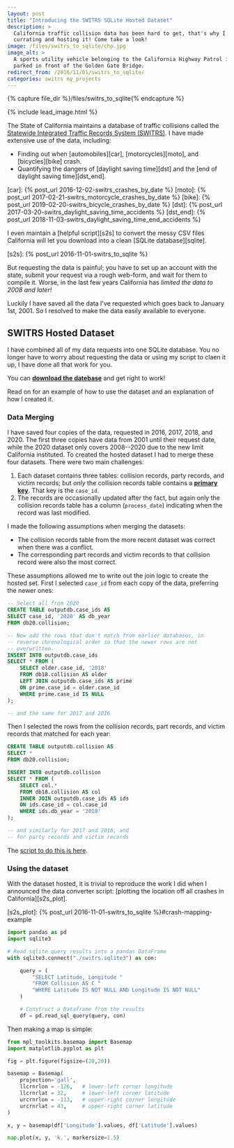 ```yaml
---
layout: post
title: "Introducing the SWITRS SQLite Hosted Dataset"
description: >
  California traffic collision data has been hard to get, that's why I am now
  currating and hosting it! Come take a look!
image: /files/switrs_to_sqlite/chp.jpg
image_alt: >
  A sports utility vehicle belonging to the California Highway Patrol is
  parked in front of the Golden Gate Bridge.
redirect_from: /2016/11/01/switrs_to_sqlite/
categories: switrs my_projects
---
```


{% capture file_dir %}/files/switrs_to_sqlite{% endcapture %}

{% include lead_image.html %}

The State of California maintains a database of traffic collisions called the
[Statewide Integrated Traffic Records System (SWITRS)][switrs]. I have made
extensive use of the data, including:

[switrs]: http://iswitrs.chp.ca.gov/Reports/jsp/userLogin.jsp

- Finding out when [automobiles][car], [motorcycles][moto], and
  [bicycles][bike] crash.
- Quantifying the dangers of [daylight saving time][dst] and the [end of
  daylight saving time][dst_end].

[car]: {% post_url 2016-12-02-switrs_crashes_by_date %}
[moto]: {% post_url 2017-02-21-switrs_motorcycle_crashes_by_date %}
[bike]: {% post_url 2019-02-20-switrs_bicycle_crashes_by_date %}
[dst]: {% post_url 2017-03-20-switrs_daylight_saving_time_accidents %}
[dst_end]: {% post_url 2018-11-03-switrs_daylight_saving_time_end_accidents %}

I even maintain a [helpful script][s2s] to convert the messy CSV files
California will let you download into a clean [SQLite database][sqlite].

[s2s]: {% post_url 2016-11-01-switrs_to_sqlite %}

But requesting the data is painful; you have to set up an account with the
state, submit your request via a rough web-form, and wait for them to compile
it. Worse, in the last few years California has _limited the data to 2008 and
later!_

Luckily I have saved all the data I've requested which goes back to January
1st, 2001. So I resolved to make the data easily available to everyone.

## SWITRS Hosted Dataset

I have combined all of my data requests into one SQLite database. You no
longer have to worry about requesting the data or using my script to claen it
up, I have done all that work for you.

You can [**download the datebase**][db_link] and get right to work!

[db_link]: https://www.kaggle.com/alexgude/california-traffic-collision-data-from-switrs

Read on for an example of how to use the dataset and an explanation of how I
created it.

### Data Merging

I have saved four copies of the data, requested in 2016, 2017, 2018, and 2020.
The first three copies have data from 2001 until their request date, while the
2020 dataset only covers 2008--2020 due to the new limit California
instituted. To created the hosted dataset I had to merge these four datasets.
There were two main challenges:

1. Each dataset contains three tables: collision records, party records, and
   victim records; but _only_ the collision records table contains a [**primary
   key**][primary_key]. That key is the `case_id`.
2. The records are occasionally updated after the fact, but again only the
   collision records table has a column (`process_date`) indicating when the
   record was last modified.

[primary_key]: https://en.wikipedia.org/wiki/Primary_key

I made the following assumptions when merging the datasets: 

- The collision records table from the more recent dataset was correct when
  there was a conflict.
- The corresponding part records and victim records to that collision record
  were also the most correct.

These assumptions allowed me to write out the join logic to create the hosted
set. First I selected `case_id` from each copy of the data, preferring the
newer ones:

```sql
-- Select all from 2020
CREATE TABLE outputdb.case_ids AS 
SELECT case_id, '2020' AS db_year
FROM db20.collision;

-- Now add the rows that don't match from earlier databases, in
-- reverse chronological order so that the newer rows are not
-- overwritten.
INSERT INTO outputdb.case_ids
SELECT * FROM (
    SELECT older.case_id, '2018'
    FROM db18.collision AS older
    LEFT JOIN outputdb.case_ids AS prime
    ON prime.case_id = older.case_id
    WHERE prime.case_id IS NULL
);

-- and the same for 2017 and 2016
```

Then I selected the rows from the collision records, part records, and victim
records that matched for each year:

```sql
CREATE TABLE outputdb.collision AS
SELECT *
FROM db20.collision;

INSERT INTO outputdb.collision
SELECT * FROM (
    SELECT col.*
    FROM db18.collision AS col
    INNER JOIN outputdb.case_ids AS ids
    ON ids.case_id = col.case_id
    WHERE ids.db_year = '2018'
);

-- and similarly for 2017 and 2016, and
-- for party records and victim records
```

The [script to do this is here][script].

[script]: TODO

### Using the dataset

With the dataset hosted, it is trivial to reproduce the work I did when I
announced the data converter script: [plotting the location off all crashes in
California][s2s_plot].

[s2s_plot]: {% post_url 2016-11-01-switrs_to_sqlite %}#crash-mapping-example

```python
import pandas as pd
import sqlite3

# Read sqlite query results into a pandas DataFrame
with sqlite3.connect("./switrs.sqlite3") as con:

    query = (
        "SELECT Latitude, Longitude "
        "FROM Collision AS C "
        "WHERE Latitude IS NOT NULL AND Longitude IS NOT NULL"
    )

    # Construct a Dataframe from the results
    df = pd.read_sql_query(query, con)
```

Then making a map is simple:

```python
from mpl_toolkits.basemap import Basemap
import matplotlib.pyplot as plt

fig = plt.figure(figsize=(20,20))

basemap = Basemap(
    projection='gall',
    llcrnrlon = -126,   # lower-left corner longitude
    llcrnrlat = 32,     # lower-left corner latitude
    urcrnrlon = -113,   # upper-right corner longitude
    urcrnrlat = 43,     # upper-right corner latitude
)

x, y = basemap(df['Longitude'].values, df['Latitude'].values)

map.plot(x, y, 'k.', markersize=1.5)
```
